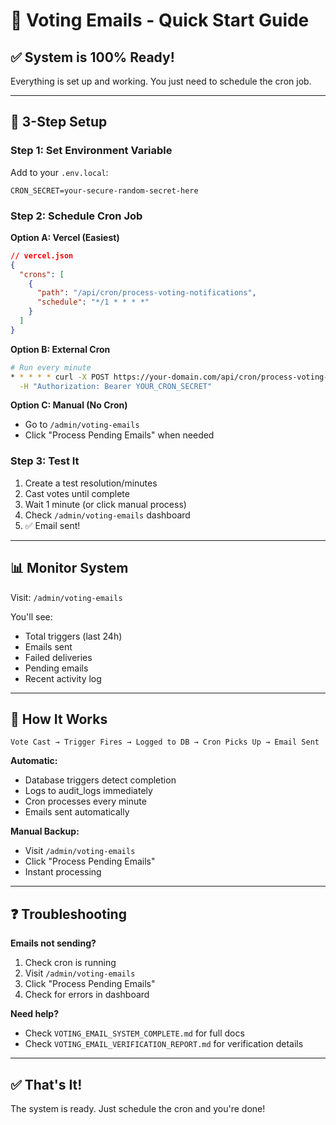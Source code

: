 # 📧 Voting Emails - Quick Start Guide

## ✅ System is 100% Ready!

Everything is set up and working. You just need to schedule the cron job.

---

## 🚀 3-Step Setup

### **Step 1: Set Environment Variable**

Add to your `.env.local`:
```env
CRON_SECRET=your-secure-random-secret-here
```

### **Step 2: Schedule Cron Job**

**Option A: Vercel (Easiest)**
```json
// vercel.json
{
  "crons": [
    {
      "path": "/api/cron/process-voting-notifications",
      "schedule": "*/1 * * * *"
    }
  ]
}
```

**Option B: External Cron**
```bash
# Run every minute
* * * * * curl -X POST https://your-domain.com/api/cron/process-voting-notifications \
  -H "Authorization: Bearer YOUR_CRON_SECRET"
```

**Option C: Manual (No Cron)**
- Go to `/admin/voting-emails`
- Click "Process Pending Emails" when needed

### **Step 3: Test It**

1. Create a test resolution/minutes
2. Cast votes until complete
3. Wait 1 minute (or click manual process)
4. Check `/admin/voting-emails` dashboard
5. ✅ Email sent!

---

## 📊 Monitor System

Visit: `/admin/voting-emails`

You'll see:
- Total triggers (last 24h)
- Emails sent
- Failed deliveries
- Pending emails
- Recent activity log

---

## 🔧 How It Works

```
Vote Cast → Trigger Fires → Logged to DB → Cron Picks Up → Email Sent
```

**Automatic:**
- Database triggers detect completion
- Logs to audit_logs immediately
- Cron processes every minute
- Emails sent automatically

**Manual Backup:**
- Visit `/admin/voting-emails`
- Click "Process Pending Emails"
- Instant processing

---

## ❓ Troubleshooting

**Emails not sending?**
1. Check cron is running
2. Visit `/admin/voting-emails`
3. Click "Process Pending Emails"
4. Check for errors in dashboard

**Need help?**
- Check `VOTING_EMAIL_SYSTEM_COMPLETE.md` for full docs
- Check `VOTING_EMAIL_VERIFICATION_REPORT.md` for verification details

---

## ✅ That's It!

The system is ready. Just schedule the cron and you're done!
